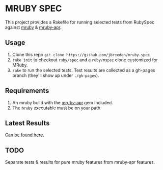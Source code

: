 MRUBY SPEC
==========

This project provides a Rakefile for running selected tests from RubySpec against
[mruby](https://github.com/mruby/mruby) & [mruby-apr](https://github.com/jbreeden/mruby-apr).

Usage
-------

1. Clone this repo `git clone https://github.com/jbreeden/mruby-spec`
2. `rake init` to checkout `ruby/spec` and a `ruby/mspec` clone customized for MRuby.
3. `rake` to run the selected tests. Test results are collected as a gh-pages branch
   (they'll show up under `./gh-pages`).

Requirements
------------

1. An mruby build with the [mruby-apr](https://github.com/jbreeden/mruby-apr) gem
   included.
2. The `mruby` executable must be on your path.

Latest Results
--------------

[Can be found here.](http://jbreeden.github.io/mruby-spec)

TODO
----

Separate tests & results for pure mruby features from mruby-apr features.
